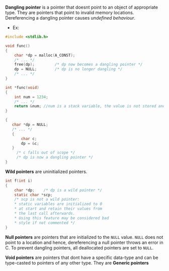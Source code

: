 **Dangling pointer** is a pointer that doesnt point to an object of appropriate type. They are pointers that point to invalid memory locations. Dereferencing a dangling pointer causes *undefined behaviour*.
- Ex:
```c
#include <stdlib.h>

void func()
{
    char *dp = malloc(A_CONST);
    /* ... */
    free(dp);         /* dp now becomes a dangling pointer */
    dp = NULL;        /* dp is no longer dangling */
    /* ... */
}
```
```c
int *func(void)
{
    int num = 1234;
    /* ... */
    return &num; //num is a stack variable, the value is not stored and merely points to the location it was once stored
}
```
```c
{
   char *dp = NULL;
   /* ... */
   {
       char c;
       dp = &c;
   } 
     /* c falls out of scope */
     /* dp is now a dangling pointer */
}
```

**Wild pointers** are uninitialized pointers.
```c
int f(int i)
{
    char *dp;    /* dp is a wild pointer */
    static char *scp;  
    /* scp is not a wild pointer:
    * static variables are initialized to 0
    * at start and retain their values from
    * the last call afterwards.
    * Using this feature may be considered bad
    * style if not commented */
}
```

**Null pointers** are pointers that are initialized to the `NULL` value. `NULL` does not point to a location and hence, dereferencing a null pointer throws an error in C. To prevent dangling pointers, all deallocated pointers are set to `NULL`.

**Void pointers** are pointers that dont have a specific data-type and can be type-casted to pointers of any other type. They are **Generic pointers**
